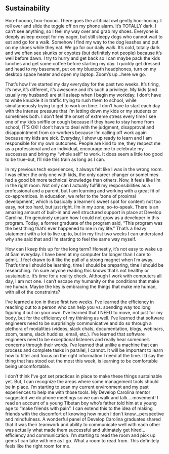 ## Sustainability

Hoo-hooooo, hoo-hoooo. There goes the artificial owl gently hoo-hooing. I roll over and slide the toggle off on my phone alarm. It’s TOTALLY dark. I can’t see anything, so I feel my way over and grab my shoes. Everyone is deeply asleep except for my eager, but still sleepy dogs who cannot wait to eat and go for a walk. Somehow I find my way to the dog leashes and put on my shoes while they eat. We go for our daily walk. It’s cold, totally dark and we often see skunks or coyotes (but definitely not people) because it’s well before dawn. I try to hurry and get back so I can maybe pack the kids lunches and get some coffee before starting my day. I quickly get dressed and head to my basement, put on my bluetooth headphones, turn on my desktop space heater and open my laptop. Zoom’s up…here we go. 

That’s how I’ve started my day everyday for the past two weeks. It’s tiring, it’s new, it’s different, it’s awesome and it’s such a privilege. My kids (and usually my husband) are still asleep when I begin my workday. I don’t have to white knuckle it in traffic trying to rush them to school, while simultaneously trying to get to work on time. I don’t have to start each day with the intense pressure that I’m letting down my kids or my students or sometimes both. I don’t feel the onset of extreme stress every time I see one of my kids sniffle or cough because if they have to stay home from school, IT’S OK! I don’t have to deal with the judgment, disapproval and disappointment from co-workers because I’m calling off work again because my kids are sick. Everyday, I show up ready to learn and I am responsible for my own outcomes. People are kind to me, they respect me as a professional and an individual, encourage me to celebrate my successes and bring my “whole self” to work. It does seem a little too good to be true–but, I’ll ride this train as long as I can. 

In my previous tech experiences, it always felt like I was in the wrong room. I was either the only one with kids, the only career changer or sometimes had a good bit more technical knowledge than others. Now, it feels like I’m in the right room. Not only can I actually fulfill my responsibilities as a professional and a parent, but I am learning and working with a great fit of co-apprentices. In education, we refer to the ‘zone of proximal development’, which is basically a learner’s sweet spot for content: not too easy, not too hard, but just right. I’m in my zone, so-to-speak. There is an amazing amount of built-in and well structured support in place at Develop Carolina. I’m genuinely unsure how I could not grow as a developer in this program. Today, a former graduate of the program said, “This program was the best thing that’s ever happened to me in my life.” That’s a heavy statement with a lot to live up to, but in my first two weeks I can understand why she said that and I’m starting to feel the same way myself.

How can I keep this up for the long term? Honestly, it’s not easy to wake up at 5am everyday. I have been at my computer far longer than I care to admit…I feel drawn to it like the pull of a strong magnet when I’m away. That’s time I should be learning, time I should be preparing, time I should be researching. I’m sure anyone reading this knows that’s not healthy or sustainable. It’s time for a reality check. Although I work with computers all day, I am not one. I can’t escape my humanity or the conditions that make me human. Maybe the key is embracing the things that make me human, with all of the constraints? 

I’ve learned a ton in these first two weeks. I’ve learned the efficiency in reaching out to a person who can help you vs. spending way too long figuring it out on your own. I’ve learned that I NEED to move, not just for my body, but for the efficiency of my thinking as well. I’ve learned that software engineers need to be surprisingly communicative and do so through a plethora of modalities (videos, slack chats, documentation, blogs, webinars, zoom, teams, slack huddles, email, etc.). I’ve learned that software engineers need to be exceptional listeners and really hear someone’s concerns through their words. I’ve learned that unlike a machine that can process and complete tasks in parallel, I cannot. It will be important to learn how to filter and focus on the right information I need at the time. I’d say the thing that has stood out the most this week, is learning to be comfortable being uncomfortable. 

I don’t think I’ve got set practices in place to make these things sustainable yet. But, I can recognize the areas where some management tools should be in place. I’m starting to scan my current environment and my past experiences to help me with those tools. My Develop Carolina mentor suggested we do phone meetings so we can walk and talk….movement! I read an account of a young Tibetan boy who’s father told him at a young age to “make friends with pain”. I can extend this to the idea of making friends with the discomfort of knowing how much I don’t know…perspective and mindfulness. A wonderful panel of Develop Carolina graduates shared that it was their teamwork and ability to communicate well with each other was actually what made them successful and ultimately get hired…efficiency and communication. I’m starting to read the room and pick up gems I can take with me as I go. What a room to read from. This definitely feels like the right room for me.
